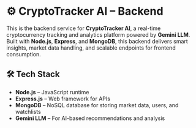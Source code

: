 # ⚙️ CryptoTracker AI – Backend

This is the backend service for **CryptoTracker AI**, a real-time cryptocurrency tracking and analytics platform powered by **Gemini LLM**. Built with **Node.js**, **Express**, and **MongoDB**, this backend delivers smart insights, market data handling, and scalable endpoints for frontend consumption.

## 🛠️ Tech Stack

- **Node.js** – JavaScript runtime
- **Express.js** – Web framework for APIs
- **MongoDB** – NoSQL database for storing market data, users, and watchlists
- **Gemini LLM** – For AI-based recommendations and analysis
